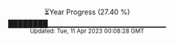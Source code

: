 <p align="center">
⏳Year Progress (27.40 %) <br>
████████▁▁▁▁▁▁▁▁▁▁▁▁▁▁▁▁▁▁▁▁▁▁ <br>
<sub>Updated: Tue, 11 Apr 2023 00:08:28 GMT</sub>
</p>

